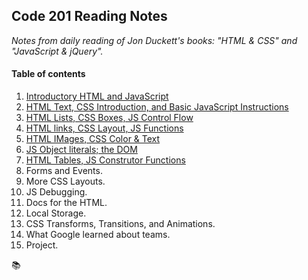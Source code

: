 ## Code 201 Reading Notes
*Notes from daily reading of Jon Duckett's books: "HTML & CSS" and "JavaScript & jQuery".*

#### Table of contents

1. [Introductory HTML and JavaScript](class-01.md)     
2. [HTML Text, CSS Introduction, and Basic JavaScript Instructions](class-02.md)    
3. [HTML Lists, CSS Boxes, JS Control Flow](class-03.md)   
4. [HTML links, CSS Layout, JS Functions](class-04.md)   
5. [HTML IMages, CSS Color & Text](class-05.md) 
6. [JS Object literals; the DOM](class-06.md)
7. [HTML Tables, JS Construtor Functions](class-07.md)   
8. Forms and Events.   
9. More CSS Layouts.   
10. JS Debugging.   
11. Docs for the HTML.   
12. Local Storage.   
13. CSS Transforms, Transitions, and Animations.   
14. What Google learned about teams.   
15. Project. 

:books:
